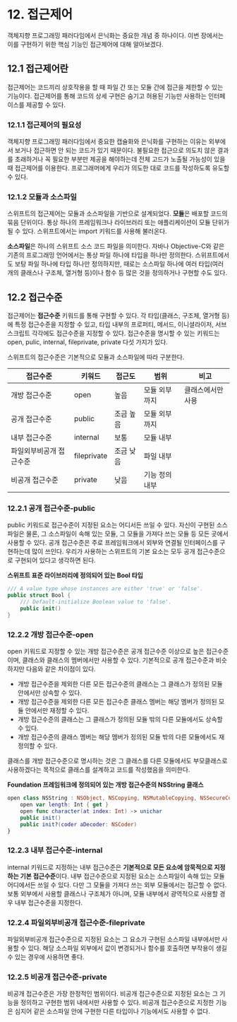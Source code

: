 # 12. 접근제어
객체지향 프로그래밍 패러다임에서 은닉화는 중요한 개념 중 하나이다. 이번 장에서는 이를 구현하기 위한 핵심 기능인 접근제어에 대해 알아보겠다.

## 12.1 접근제어란
접근제어는 코드끼리 상호작용을 할 때 파일 간 또는 모듈 간에 접근을 제한할 수 있는 기능이다. 접근제어를 통해 코드의 상세 구현은 숨기고 허용된 기능만 사용하는 인터페이스를 제공할 수 있다.

### 12.1.1 접근제어의 필요성
객체지향 프로그래밍 패러다임에서 중요한 캡슐화와 은닉화를 구현하는 이유는 외부에서 보거나 접근하면 안 되는 코드가 있기 때문이다. 불필요한 접근으로 의도치 않은 결과를 초래하거나 꼭 필요한 부분만 제공을 해야하는데 전체 고드가 노출될 가능성이 있을 때 접근제어를 이용한다. 프로그래머에게 우리가 의도한 대로 코드를 작성하도록 유도할 수 있다.

### 12.1.2 모듈과 소스파일
스위프트의 접근제어는 모듈과 소스파일을 기반으로 설계되었다. **모듈**은 배포할 코드의 묶음 단위이다. 통상 하나의 프레임워크나 라이브러리 또는 애플리케이션이 모듈 단위가 될 수 있다. 스위프트에서는 import 키워드를 사용해 불러온다.

**소스파일**은 하나의 스위프트 소스 코드 파일을 의미한다. 자바나 Objective-C와 같은 기존의 프로그래밍 언어에서는 통상 파일 하나에 타입을 하나만 정의한다. 스위프트에서도 보탕 파일 하나에 타입 하나만 정의하지만, 때로는 소스파일 하나에 여러 타입(여러 개의 클래스나 구조체, 열거형 등)이나 함수 등 많은 것을 정의하거나 구현할 수도 있다.

## 12.2 접근수준
접근제어는 **접근수준** 키워드를 통해 구현할 수 있다. 각 타입(클래스, 구조체, 열거형 등)에 특정 접근수준을 지정할 수 있고, 타입 내부의 프로퍼티, 메서드, 이니셜라이저, 서브스크립트 각각에도 접근수준을 지정할 수 있다. 접근수준을 명시할 수 있는 키워드는 open, pulic, internal, fileprivate, private 다섯 가지가 있다.

스위프트의 접근수준은 기본적으로 모듈과 소스파일에 따라 구분한다.

|접근수준|키워드|접근도|범위|비고|
|---|---|---|---|---|
|개방 접근수준|open|높음|모듈 외부까지|클래스에서만 사용|
|공개 접근수준|public|조금 높음|모듈 외부까지||
|내부 접근수준|internal|보통|모듈 내부||
|파일외부비공개 접근수준|fileprivate|조금 낮음|파일 내부||
|비공개 접근수준|private|낮음|기능 정의 내부||

### 12.2.1 공개 접근수준-public
public 키워드로 접근수준이 지정된 요소는 어디서든 쓰일 수 있다. 자신이 구현된 소스파일은 물론, 그 소스파일이 속해 있는 모듈, 그 모듈을 가져다 쓰는 모듈 등 모든 곳에서 사용할 수 있다. 공개 접근수준은 주로 프레임워크에서 외부와 연결될 인터페이스를 구현하는데 많이 쓰인다. 우리가 사용하는 스위프트의 기본 요소는 모두 공개 접근수준으로 구현되어 있다고 생각하면 된다.

**스위프트 표준 라이브러리에 정의되어 있는 Bool 타입**
```swift
/// A value type whose instances are either 'true' or 'false'.
public struct Bool {
    /// Default-initialize Boolean value to 'false'.
    public init()
}
```

### 12.2.2 개방 접근수준-open
open 키워드로 지정할 수 있는 개방 접근수준은 공개 접근수준 이상으로 높은 접근수준이며, 클래스와 클래스의 멤버에서만 사용할 수 있다. 기본적으로 공개 접근수준과 비슷하지만 다음와 같은 차이점이 있다.

* 개방 접근수준을 제외한 다른 모든 접근수준의 클래스는 그 클래스가 정의된 모듈 안에서만 상속할 수 있다.
* 개방 접근수준을 제외한 다른 모든 접근수준 클래스 멤버는 해당 멤버가 정의된 모듈 안에서만 재정할 수 있다.
* 개방 접근수준의 클래스는 그 클래스가 정의된 모듈 밖의 다른 모듈에서도 상속할 수 있다.
* 개방 접근수준의 클래스 멤버는 해당 멤버가 정의된 모듈 밖의 다른 모듈에서도 재정의할 수 있다.

클래스를 개방 접근수준으로 명시하는 것은 그 클래스를 다른 모듈에서도 부모클래스로 사용하겠다는 목적으로 클래스를 설계하고 코드를 작성했음을 의미한다.

**Foundation 프레임워크에 정의되어 있는 개방 접근수준의 NSString 클래스**

```swift
open class NSString : NSObject, NSCopying, NSMutableCopying, NSSecureCoding {
    open var length: Int { get }
    open func character(at index: Int) -> unichar
    public init()
    public init?(coder aDecoder: NSCoder)
}
```
### 12.2.3 내부 접근수준-internal
internal 키워드로 지정하는 내부 접근수준은 **기본적으로 모든 요소에 암묵적으로 지정하는 기본 접근수준**이다. 내부 접근수준으로 지정된 요소는 소스파일이 속해 있는 모듈 어디에서든 쓰일 수 있다. 다만 그 모듈을 가져다 쓰는 외부 모듈에서는 접근할 수 없다. 보통 외부에서 사용할 클래스나 구조체가 아니며, 모듈 내부에서 광역적으로 사용할 경우 내부 접근수준을 지정한다.

### 12.2.4 파일외부비공개 접근수준-fileprivate
파일외부비공개 접근수준으로 지정된 요소는 그 요소가 구현된 소스파일 내부에서만 사용할 수 있다. 해당 소스파일 외부에서 값이 변경되거나 함수를 호출하면 부작용이 생길 수 있는 경우에 사용하면 좋다.

### 12.2.5 비공개 접근수준-private
비공개 접근수준은 가장 한정적인 범위이다. 비공개 접근수준으로 지정된 요소는 그 기능을 정의하고 구현한 범위 내에서만 사용할 수 있다. 비공개 접근수준으로 지정한 기능은 심지어 같은 소스파일 안에 구현한 다른 타입이나 기능에서도 사용할 수 없다.
